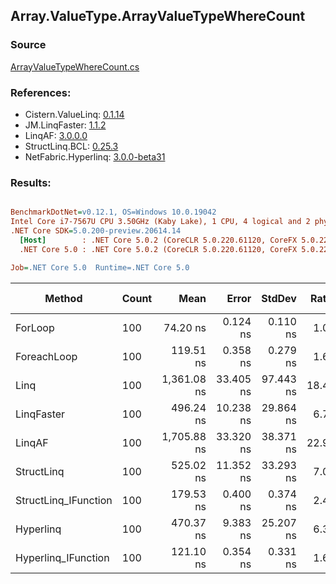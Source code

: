 ﻿## Array.ValueType.ArrayValueTypeWhereCount

### Source
[ArrayValueTypeWhereCount.cs](../LinqBenchmarks/Array/ValueType/ArrayValueTypeWhereCount.cs)

### References:
- Cistern.ValueLinq: [0.1.14](https://www.nuget.org/packages/Cistern.ValueLinq/0.1.14)
- JM.LinqFaster: [1.1.2](https://www.nuget.org/packages/JM.LinqFaster/1.1.2)
- LinqAF: [3.0.0.0](https://www.nuget.org/packages/LinqAF/3.0.0.0)
- StructLinq.BCL: [0.25.3](https://www.nuget.org/packages/StructLinq.BCL/0.25.3)
- NetFabric.Hyperlinq: [3.0.0-beta31](https://www.nuget.org/packages/NetFabric.Hyperlinq/3.0.0-beta31)

### Results:
``` ini

BenchmarkDotNet=v0.12.1, OS=Windows 10.0.19042
Intel Core i7-7567U CPU 3.50GHz (Kaby Lake), 1 CPU, 4 logical and 2 physical cores
.NET Core SDK=5.0.200-preview.20614.14
  [Host]        : .NET Core 5.0.2 (CoreCLR 5.0.220.61120, CoreFX 5.0.220.61120), X64 RyuJIT
  .NET Core 5.0 : .NET Core 5.0.2 (CoreCLR 5.0.220.61120, CoreFX 5.0.220.61120), X64 RyuJIT

Job=.NET Core 5.0  Runtime=.NET Core 5.0  

```
|               Method | Count |        Mean |     Error |    StdDev | Ratio | RatioSD |  Gen 0 | Gen 1 | Gen 2 | Allocated |
|--------------------- |------ |------------:|----------:|----------:|------:|--------:|-------:|------:|------:|----------:|
|              ForLoop |   100 |    74.20 ns |  0.124 ns |  0.110 ns |  1.00 |    0.00 |      - |     - |     - |         - |
|          ForeachLoop |   100 |   119.51 ns |  0.358 ns |  0.279 ns |  1.61 |    0.00 |      - |     - |     - |         - |
|                 Linq |   100 | 1,361.08 ns | 33.405 ns | 97.443 ns | 18.44 |    1.07 | 0.0153 |     - |     - |      32 B |
|           LinqFaster |   100 |   496.24 ns | 10.238 ns | 29.864 ns |  6.74 |    0.43 |      - |     - |     - |         - |
|               LinqAF |   100 | 1,705.88 ns | 33.320 ns | 38.371 ns | 22.90 |    0.57 |      - |     - |     - |         - |
|           StructLinq |   100 |   525.02 ns | 11.352 ns | 33.293 ns |  7.07 |    0.59 | 0.0305 |     - |     - |      64 B |
| StructLinq_IFunction |   100 |   179.53 ns |  0.400 ns |  0.374 ns |  2.42 |    0.01 |      - |     - |     - |         - |
|            Hyperlinq |   100 |   470.37 ns |  9.383 ns | 25.207 ns |  6.34 |    0.30 |      - |     - |     - |         - |
|  Hyperlinq_IFunction |   100 |   121.10 ns |  0.354 ns |  0.331 ns |  1.63 |    0.01 |      - |     - |     - |         - |
